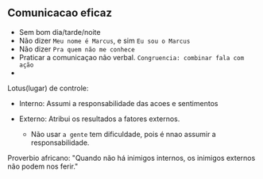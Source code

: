 ## Comunicacao eficaz
- Sem bom dia/tarde/noite
- Não dizer `Meu nome é Marcus`, e sim `Eu sou o Marcus`
- Não dizer `Pra quem não me conhece`
- Praticar a comunicaçao não verbal. `Congruencia: combinar fala com ação`
- 

Lotus(lugar) de controle:
- Interno: Assumi a responsabilidade das acoes e sentimentos 

- Externo: Atribui os resultados a fatores externos.
	- Não usar `a gente` tem dificuldade, pois é nnao assumir a responsabilidade.


Proverbio africano:
"Quando não há inimigos internos, os inimigos externos não podem nos ferir."